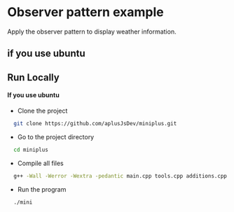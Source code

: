# Observer pattern example

Apply the observer pattern to display weather information.

## if you use ubuntu

## Run Locally

#### If you use ubuntu

- Clone the project

```bash
  git clone https://github.com/aplusJsDev/miniplus.git
```

- Go to the project directory

```bash
  cd miniplus
```

- Compile all files

```bash
  g++ -Wall -Werror -Wextra -pedantic main.cpp tools.cpp additions.cpp generators.cpp menu.cpp -o mini
```

- Run the program

```bash
  ./mini
```
